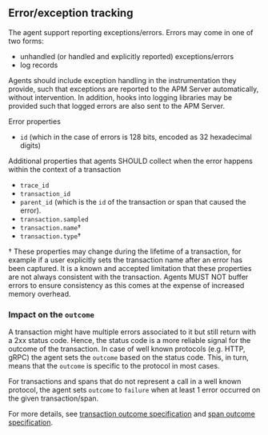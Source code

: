 ## Error/exception tracking

The agent support reporting exceptions/errors. Errors may come in one of two forms:

 - unhandled (or handled and explicitly reported) exceptions/errors
 - log records

Agents should include exception handling in the instrumentation they provide, such that exceptions are reported to the APM Server automatically, without intervention. In addition, hooks into logging libraries may be provided such that logged errors are also sent to the APM Server.

Error properties
* `id` (which in the case of errors is 128 bits, encoded as 32 hexadecimal digits)

Additional properties that agents SHOULD collect when the error happens within the context of a transaction
* `trace_id`
* `transaction_id`
* `parent_id` (which is the `id` of the transaction or span that caused the error).
* `transaction.sampled`
* `transaction.name`†
* `transaction.type`†

† These properties may change during the lifetime of a transaction, for example if a user explicitly sets the transaction name after an error has been captured.
It is a known and accepted limitation that these properties are not always consistent with the transaction.
Agents MUST NOT buffer errors to ensure consistency as this comes at the expense of increased memory overhead.

### Impact on the `outcome`

A transaction might have multiple errors associated to it but still return with a 2xx status code.
Hence, the status code is a more reliable signal for the outcome of the transaction. In case of well known protocols (e.g. HTTP, gRPC) the agent sets the `outcome` based on the status code.
This, in turn, means that the `outcome` is specific to the protocol in most cases.

For transactions and spans that do not represent a call in a well known protocol, the agent sets `outcome` to `failure` when at least 1 error occurred on the given transaction/span.

For more details, see [transaction outcome specification](tracing-transactions.md#transaction-outcome) and [span outcome specification](tracing-spans.md#span-outcome).
